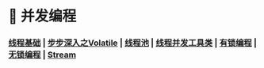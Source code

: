# 🚥 并发编程

### [线程基础](/JUC并发编程/线程基础)	|	[步步深入之Volatile](/JUC并发编程/volatile)	|	[线程池](/JUC并发编程/线程池)	|	[线程并发工具类](/JUC并发编程/线程并发工具类)	|	[有锁编程](/JUC并发编程/有锁编程)	|	[无锁编程](/JUC并发编程/无锁编程)	|	[Stream](/JUC并发编程/Stream)





